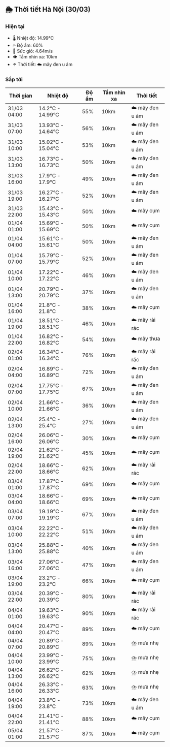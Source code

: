 ## 🌦️ Thời tiết Hà Nội (30/03)

### Hiện tại

- 🌡️ Nhiệt độ: 14.99℃
- 💦 Độ ẩm: 60%
- 💨 Sức gió: 4.64m/s
- 👁️ Tầm nhìn xa: 10km
- ☂️ Thời tiết: ☁️ mây đen u ám

### Sắp tới

| Thời gian | Nhiệt độ | Độ ẩm | Tầm nhìn xa | Thời tiết |
| --- | --- | --- | --- | --- |
| 31/03 04:00 | 14.2℃ - 14.99℃ | 55% | 10km | ☁️ mây đen u ám |
| 31/03 07:00 | 13.93℃ - 14.64℃ | 56% | 10km | ☁️ mây đen u ám |
| 31/03 10:00 | 15.02℃ - 15.04℃ | 53% | 10km | ☁️ mây đen u ám |
| 31/03 13:00 | 16.73℃ - 16.73℃ | 50% | 10km | ☁️ mây đen u ám |
| 31/03 16:00 | 17.9℃ - 17.9℃ | 49% | 10km | ☁️ mây đen u ám |
| 31/03 19:00 | 16.27℃ - 16.27℃ | 52% | 10km | ☁️ mây đen u ám |
| 31/03 22:00 | 15.43℃ - 15.43℃ | 50% | 10km | ☁️ mây cụm |
| 01/04 01:00 | 15.69℃ - 15.69℃ | 50% | 10km | ☁️ mây cụm |
| 01/04 04:00 | 15.61℃ - 15.61℃ | 50% | 10km | ☁️ mây đen u ám |
| 01/04 07:00 | 15.79℃ - 15.79℃ | 52% | 10km | ☁️ mây đen u ám |
| 01/04 10:00 | 17.22℃ - 17.22℃ | 46% | 10km | ☁️ mây đen u ám |
| 01/04 13:00 | 20.79℃ - 20.79℃ | 37% | 10km | ☁️ mây đen u ám |
| 01/04 16:00 | 21.8℃ - 21.8℃ | 38% | 10km | ☁️ mây cụm |
| 01/04 19:00 | 18.51℃ - 18.51℃ | 46% | 10km | ☁️ mây rải rác |
| 01/04 22:00 | 16.82℃ - 16.82℃ | 54% | 10km | ☁️ mây thưa |
| 02/04 01:00 | 16.34℃ - 16.34℃ | 76% | 10km | ☁️ mây rải rác |
| 02/04 04:00 | 16.89℃ - 16.89℃ | 72% | 10km | ☁️ mây đen u ám |
| 02/04 07:00 | 17.75℃ - 17.75℃ | 67% | 10km | ☁️ mây đen u ám |
| 02/04 10:00 | 21.66℃ - 21.66℃ | 36% | 10km | ☁️ mây đen u ám |
| 02/04 13:00 | 25.4℃ - 25.4℃ | 27% | 10km | ☁️ mây đen u ám |
| 02/04 16:00 | 26.06℃ - 26.06℃ | 30% | 10km | ☁️ mây cụm |
| 02/04 19:00 | 21.62℃ - 21.62℃ | 45% | 10km | ☁️ mây cụm |
| 02/04 22:00 | 18.66℃ - 18.66℃ | 62% | 10km | ☁️ mây rải rác |
| 03/04 01:00 | 17.87℃ - 17.87℃ | 69% | 10km | ☁️ mây cụm |
| 03/04 04:00 | 18.66℃ - 18.66℃ | 69% | 10km | ☁️ mây cụm |
| 03/04 07:00 | 19.19℃ - 19.19℃ | 67% | 10km | ☁️ mây đen u ám |
| 03/04 10:00 | 22.22℃ - 22.22℃ | 51% | 10km | ☁️ mây đen u ám |
| 03/04 13:00 | 25.88℃ - 25.88℃ | 40% | 10km | ☁️ mây đen u ám |
| 03/04 16:00 | 27.06℃ - 27.06℃ | 47% | 10km | ☁️ mây đen u ám |
| 03/04 19:00 | 23.2℃ - 23.2℃ | 66% | 10km | ☁️ mây cụm |
| 03/04 22:00 | 20.39℃ - 20.39℃ | 80% | 10km | ☁️ mây rải rác |
| 04/04 01:00 | 19.63℃ - 19.63℃ | 90% | 10km | ☁️ mây rải rác |
| 04/04 04:00 | 20.47℃ - 20.47℃ | 89% | 10km | ☁️ mây cụm |
| 04/04 07:00 | 20.89℃ - 20.89℃ | 89% | 10km | ⛈️ mưa nhẹ |
| 04/04 10:00 | 23.99℃ - 23.99℃ | 75% | 10km | ⛈️ mưa nhẹ |
| 04/04 13:00 | 26.62℃ - 26.62℃ | 62% | 10km | ⛈️ mưa nhẹ |
| 04/04 16:00 | 26.33℃ - 26.33℃ | 63% | 10km | ⛈️ mưa nhẹ |
| 04/04 19:00 | 23.8℃ - 23.8℃ | 73% | 10km | ☁️ mây đen u ám |
| 04/04 22:00 | 21.41℃ - 21.41℃ | 88% | 10km | ☁️ mây cụm |
| 05/04 01:00 | 21.57℃ - 21.57℃ | 87% | 10km | ☁️ mây cụm |
